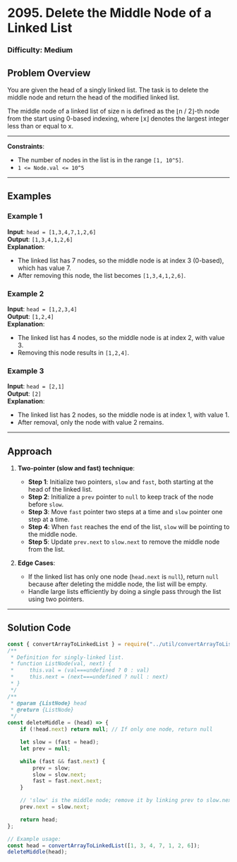 # 2095. Delete the Middle Node of a Linked List

### Difficulty: Medium

## Problem Overview

You are given the head of a singly linked list. The task is to delete the middle node and return the head of the modified linked list.

The middle node of a linked list of size n is defined as the ⌊n / 2⌋-th node from the start using 0-based indexing, where ⌊x⌋ denotes the largest integer less than or equal to x.

---

**Constraints**:

- The number of nodes in the list is in the range `[1, 10^5]`.
- `1 <= Node.val <= 10^5`

---

## Examples

### Example 1

**Input**: `head = [1,3,4,7,1,2,6]`  
**Output**: `[1,3,4,1,2,6]`  
**Explanation**:

- The linked list has 7 nodes, so the middle node is at index 3 (0-based), which has value 7.
- After removing this node, the list becomes `[1,3,4,1,2,6]`.

### Example 2

**Input**: `head = [1,2,3,4]`  
**Output**: `[1,2,4]`  
**Explanation**:

- The linked list has 4 nodes, so the middle node is at index 2, with value 3.
- Removing this node results in `[1,2,4]`.

### Example 3

**Input**: `head = [2,1]`  
**Output**: `[2]`  
**Explanation**:

- The linked list has 2 nodes, so the middle node is at index 1, with value 1.
- After removal, only the node with value 2 remains.

---

## Approach

1. **Two-pointer (slow and fast) technique**:

    - **Step 1**: Initialize two pointers, `slow` and `fast`, both starting at the head of the linked list.
    - **Step 2**: Initialize a `prev` pointer to `null` to keep track of the node before `slow`.
    - **Step 3**: Move `fast` pointer two steps at a time and `slow` pointer one step at a time.
    - **Step 4**: When `fast` reaches the end of the list, `slow` will be pointing to the middle node.
    - **Step 5**: Update `prev.next` to `slow.next` to remove the middle node from the list.

2. **Edge Cases**:
    - If the linked list has only one node (`head.next` is `null`), return `null` because after deleting the middle node, the list will be empty.
    - Handle large lists efficiently by doing a single pass through the list using two pointers.

---

## Solution Code

```javascript
const { convertArrayToLinkedList } = require("../util/convertArrayToListNode");
/**
 * Definition for singly-linked list.
 * function ListNode(val, next) {
 *     this.val = (val===undefined ? 0 : val)
 *     this.next = (next===undefined ? null : next)
 * }
 */
/**
 * @param {ListNode} head
 * @return {ListNode}
 */
const deleteMiddle = (head) => {
	if (!head.next) return null; // If only one node, return null

	let slow = (fast = head);
	let prev = null;

	while (fast && fast.next) {
		prev = slow;
		slow = slow.next;
		fast = fast.next.next;
	}

	// 'slow' is the middle node; remove it by linking prev to slow.next
	prev.next = slow.next;

	return head;
};

// Example usage:
const head = convertArrayToLinkedList([1, 3, 4, 7, 1, 2, 6]);
deleteMiddle(head);
